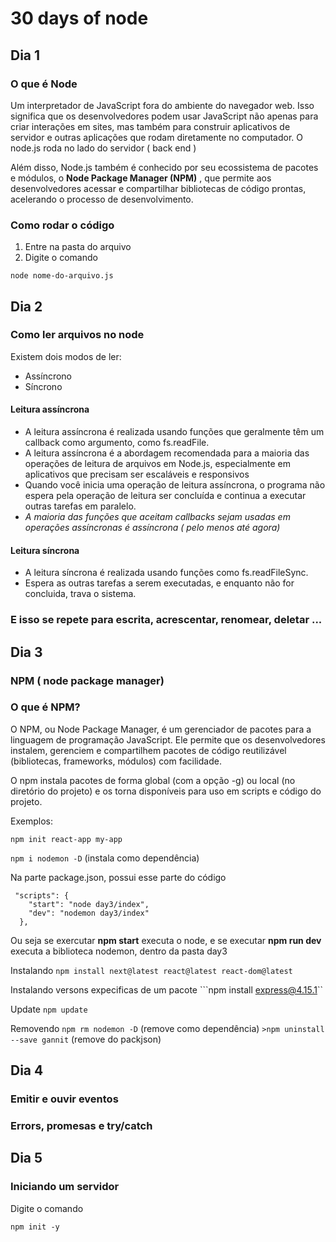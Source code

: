 # 30 days of node

## Dia 1

### O que é Node

Um interpretador de JavaScript fora do ambiente do navegador web. Isso significa que os desenvolvedores podem usar JavaScript não apenas para criar interações em sites, mas também para construir aplicativos de servidor e outras aplicações que rodam diretamente no computador. O node.js roda no lado do servidor ( back end )

Além disso, Node.js também é conhecido por seu ecossistema de pacotes e módulos, o **Node Package Manager (NPM)** , que permite aos desenvolvedores acessar e compartilhar bibliotecas de código prontas, acelerando o processo de desenvolvimento.

### Como rodar o código

1. Entre na pasta do arquivo
2. Digite o comando
```
node nome-do-arquivo.js
```

## Dia 2

### Como ler arquivos no node
Existem dois modos de ler:
  - Assíncrono
  - Síncrono

#### Leitura assíncrona

- A leitura assíncrona é realizada usando funções que geralmente têm um callback como argumento, como fs.readFile.
- A leitura assíncrona é a abordagem recomendada para a maioria das operações de leitura de arquivos em Node.js, especialmente em aplicativos que precisam ser escaláveis e responsivos
- Quando você inicia uma operação de leitura assíncrona, o programa não espera pela operação de leitura ser concluída e continua a executar outras tarefas em paralelo.
- *A maioria das funções que aceitam callbacks sejam usadas em operações assíncronas é assíncrona ( pelo menos até agora)*

#### Leitura síncrona
- A leitura síncrona é realizada usando funções como fs.readFileSync.
- Espera as outras tarefas a serem executadas, e enquanto não for concluida, trava o sistema.

### E isso se repete para escrita, acrescentar, renomear, deletar ...

## Dia 3

### NPM ( node package manager)

### O que é NPM?

O NPM, ou Node Package Manager, é um gerenciador de pacotes para a linguagem de programação JavaScript. Ele permite que os desenvolvedores instalem, gerenciem e compartilhem pacotes de código reutilizável (bibliotecas, frameworks, módulos) com facilidade.

O npm instala pacotes de forma global (com a opção -g) ou local (no diretório do projeto) e os torna disponíveis para uso em scripts e código do projeto.

Exemplos:

```npm init react-app my-app```

```npm i nodemon -D``` (instala como dependência)



Na parte package.json, possui esse parte do código
```
 "scripts": {
    "start": "node day3/index",
    "dev": "nodemon day3/index"
  },
```

Ou seja se exercutar **npm start** executa o node, e se executar **npm run dev** executa a biblioteca nodemon, dentro da pasta day3

Instalando
```npm install next@latest react@latest react-dom@latest```

Instalando versons expecificas de um pacote
```npm install express@4.15.1``

Update
```npm update```

Removendo
```npm rm nodemon -D``` (remove como dependência)
```>npm uninstall --save gannit``` (remove do packjson)

## Dia 4

### Emitir e ouvir eventos

### Errors, promesas e try/catch

## Dia 5

### Iniciando um servidor
Digite o comando
```
npm init -y
```
